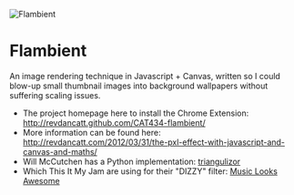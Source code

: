 ![Flambient](http://cattopus23.com/img/panel-CAT432.png)

Flambient
=========

An image rendering technique in Javascript + Canvas, written so I could blow-up small thumbnail images into background 
wallpapers without suffering scaling issues.

+ The project homepage here to install the Chrome Extension: http://revdancatt.github.com/CAT434-flambient/
+ More information can be found here: http://revdancatt.com/2012/03/31/the-pxl-effect-with-javascript-and-canvas-and-maths/
+ Will McCutchen has a Python implementation: [triangulizor](https://github.com/mccutchen/triangulizor)
+ Which This It My Jam are using for their "DIZZY" filter: [Music Looks Awesome](http://thisismyjam.tumblr.com/post/44061678763/how-we-built-music-looks-awesome-how-you-can-join)
